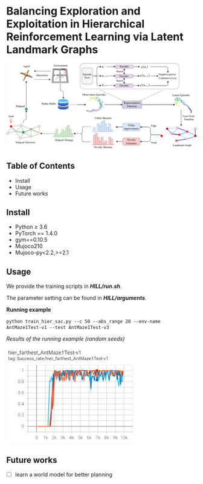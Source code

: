 Balancing Exploration and Exploitation in Hierarchical Reinforcement Learning via Latent Landmark Graphs
====

![image](https://github.com/papercode2022/HILL/blob/main/figs/framework.jpg)

Table of Contents
---
* Install
* Usage
* Future works

Install
---
* Python $\geq$ 3.6
* PyTorch == 1.4.0
* gym==0.10.5
* Mujoco210
* Mujoco-py<2.2,>=2.1

Usage
---
We provide the training scripts in ***HILL/run.sh***.

The parameter setting can be found in ***HILL/arguments***.

**Running example**

```
python train_hier_sac.py --c 50 --abs_range 20 --env-name AntMaze1Test-v1 --test AntMaze1Test-v3
``` 
*Results of the running example (random seeds)*

![image](https://github.com/papercode2022/HILL/blob/main/figs/AntMaze.jpg)

Future works
---
- [ ] learn a world model for better planning

